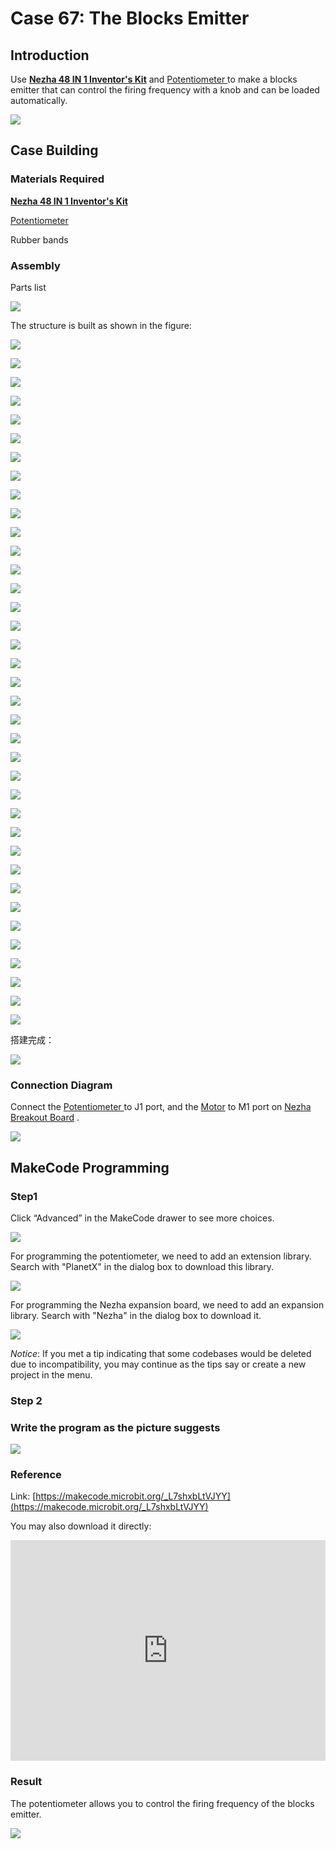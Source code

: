 # Case 67: The Blocks Emitter
## Introduction

Use  **[Nezha 48 IN 1 Inventor's Kit](https://www.elecfreaks.com/nezha-inventor-s-kit-for-micro-bit-without-micro-bit-board.html)** and  [Potentiometer ](https://www.elecfreaks.com/planetx-trimpot.html)to make a blocks emitter that can control the firing frequency with a knob and can be loaded automatically.

![](./images/neza-inventor-s-kit-case-67-01.png)

## Case Building

### Materials Required

**[Nezha 48 IN 1 Inventor's Kit](https://www.elecfreaks.com/nezha-inventor-s-kit-for-micro-bit-without-micro-bit-board.html)**

[Potentiometer](https://www.elecfreaks.com/planetx-trimpot.html)

Rubber bands

### Assembly

Parts list

![](./images/neza-inventor-s-kit-case-67-02.png)


The structure is built as shown in the figure:


![](./images/neza-inventor-s-kit-step-67-01.png)


![](./images/neza-inventor-s-kit-step-67-02.png)

![](./images/neza-inventor-s-kit-step-67-03.png)

![](./images/neza-inventor-s-kit-step-67-04.png)

![](./images/neza-inventor-s-kit-step-67-05.png)

![](./images/neza-inventor-s-kit-step-67-06.png)

![](./images/neza-inventor-s-kit-step-67-07.png)

![](./images/neza-inventor-s-kit-step-67-08.png)

![](./images/neza-inventor-s-kit-step-67-09.png)

![](./images/neza-inventor-s-kit-step-67-10.png)

![](./images/neza-inventor-s-kit-step-67-11.png)

![](./images/neza-inventor-s-kit-step-67-12.png)

![](./images/neza-inventor-s-kit-step-67-13.png)

![](./images/neza-inventor-s-kit-step-67-14.png)

![](./images/neza-inventor-s-kit-step-67-15.png)

![](./images/neza-inventor-s-kit-step-67-16.png)

![](./images/neza-inventor-s-kit-step-67-17.png)

![](./images/neza-inventor-s-kit-step-67-18.png)

![](./images/neza-inventor-s-kit-step-67-19.png)

![](./images/neza-inventor-s-kit-step-67-20.png)

![](./images/neza-inventor-s-kit-step-67-21.png)

![](./images/neza-inventor-s-kit-step-67-22.png)

![](./images/neza-inventor-s-kit-step-67-23.png)

![](./images/neza-inventor-s-kit-step-67-24.png)

![](./images/neza-inventor-s-kit-step-67-25.png)

![](./images/neza-inventor-s-kit-step-67-26.png)

![](./images/neza-inventor-s-kit-step-67-27.png)

![](./images/neza-inventor-s-kit-step-67-28.png)

![](./images/neza-inventor-s-kit-step-67-29.png)

![](./images/neza-inventor-s-kit-step-67-30.png)

![](./images/neza-inventor-s-kit-step-67-31.png)

![](./images/neza-inventor-s-kit-step-67-32.png)

![](./images/neza-inventor-s-kit-step-67-33.png)

![](./images/neza-inventor-s-kit-step-67-34.png)

![](./images/neza-inventor-s-kit-step-67-35.png)

![](./images/neza-inventor-s-kit-step-67-36.png)

![](./images/neza-inventor-s-kit-step-67-37.png)

搭建完成：

![](./images/neza-inventor-s-kit-step-67-38.png)




### Connection Diagram

Connect the [Potentiometer ](https://www.elecfreaks.com/planetx-trimpot.html)to J1 port, and the [Motor](https://www.elecfreaks.com/geekservo-motor-2kg-compatible-with-lego.html) to M1 port on [Nezha Breakout Board](https://www.elecfreaks.com/nezha-breakout-board.html) .

![](./images/neza-inventor-s-kit-case-65-03.png)


## MakeCode Programming

### Step1
Click “Advanced” in the MakeCode drawer to see more choices.

![](./images/neza-inventor-s-kit-case-37-04.png)

For programming the potentiometer, we need to add an extension library. Search with "PlanetX" in the dialog box to download this library.

![](./images/neza-inventor-s-kit-case-37-05.png)

For programming the Nezha expansion board, we need to add an expansion library. Search with "Nezha" in the dialog box to download it.

![](./images/neza-inventor-s-kit-case-37-06.png)

*Notice*: If you met a tip indicating that some codebases would be deleted due to incompatibility, you may continue as the tips say or create a new project in the menu.

### Step 2
### Write the program as the picture suggests

![](./images/neza-inventor-s-kit-case-65-07.png)

### Reference
Link: [https://makecode.microbit.org/_L7shxbLtVJYY](https://makecode.microbit.org/_L7shxbLtVJYY)

You may also download it directly:

<div style="position:relative;height:0;padding-bottom:70%;overflow:hidden;"><iframe style="position:absolute;top:0;left:0;width:100%;height:100%;" src="https://makecode.microbit.org/#pub:_L7shxbLtVJYY" frameborder="0" sandbox="allow-popups allow-forms allow-scripts allow-same-origin"></iframe></div>  

### Result

The potentiometer allows you to control the firing frequency of the blocks emitter.

![](./images/neza-inventor-s-kit-case-67.gif)
